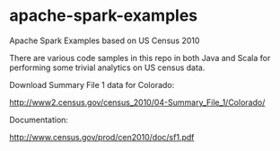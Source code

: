# apache-spark-examples

Apache Spark Examples based on US Census 2010

There are various code samples in this repo in both Java and Scala for performing some trivial analytics on US census
data.

Download Summary File 1 data for Colorado:

http://www2.census.gov/census_2010/04-Summary_File_1/Colorado/

Documentation:

http://www.census.gov/prod/cen2010/doc/sf1.pdf



